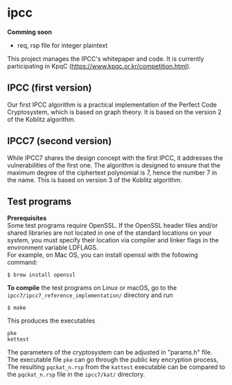 # ipcc

**Comming soon**
- req, rsp file for integer plaintext

This project manages the IPCC's whitepaper and code. It is currently participating in KpqC (https://www.kpqc.or.kr/competition.html). <br>

**IPCC (first version)**
-------------------------------------------------------
Our first IPCC algorithm is a practical implementation of the Perfect Code Cryptosystem, which is based on graph theory. It is based on the version 2 of the Koblitz algorithm. <br>

**IPCC7 (second version)**
-------------------------------------------------------
While IPCC7 shares the design concept with the first IPCC, it addresses the vulnerabilities of the first one. The algorithm is designed to ensure that the maximum degree of the ciphertext polynomial is 7, hence the number 7 in the name. This is based on version 3 of the Koblitz algorithm. <br>



Test programs
-------------------------------------------------------
**Prerequisites** <br>
Some test programs require OpenSSL. If the OpenSSL header files and/or shared libraries are not located in one of the standard locations on your system, you must specify their location via compiler and linker flags in the environment variable LDFLAGS. <br>
For example, on Mac OS, you can install openssl with the following command: <br>
```
$ brew install openssl
```


**To compile** the test programs on Linux or macOS, go to the `ipcc7/ipcc7_reference_implementation/` directory and run
```
$ make
```
This produces the executables
```
pke
kettest
```
The parameters of the cryptosystem can be adjusted in "params.h" file. <br>
The executable file `pke` can go through the public key encryption process, <br>
The resulting `pqckat_n.rsp` from the `kattest` executable can be compared to the `pqckat_n.rsp` file in the `ipcc7/kat/` directory.

